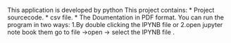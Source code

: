 
This application is developed by python
This project contains:
	* Project sourcecode. 
	* csv file. 
	* The Doumentation in PDF format. 
 You can run the program in two ways:
1.By double clicking the IPYNB file or
2.open jupyter note book them go to file ->open -> select the IPYNB file .
